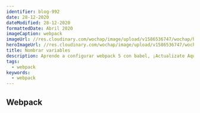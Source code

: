 ```yaml
---
identifier: blog-992
date: 28-12-2020
dateModified: 28-12-2020
formattedDate: Abril 2020
imageCaption: webpack
imageUrl: //res.cloudinary.com/wochap/image/upload/v1586536747/wochap/hero/configurando_webpack.png
heroImageUrl: //res.cloudinary.com/wochap/image/upload/v1586536747/wochap/hero/configurando_webpack.png
title: Nombrar variables
description: Aprende a configurar webpack 5 con babel, ¡Actualizate Aquí Ahora!
tags:
  - webpack
keywords:
  - webpack
---
```


## Webpack
